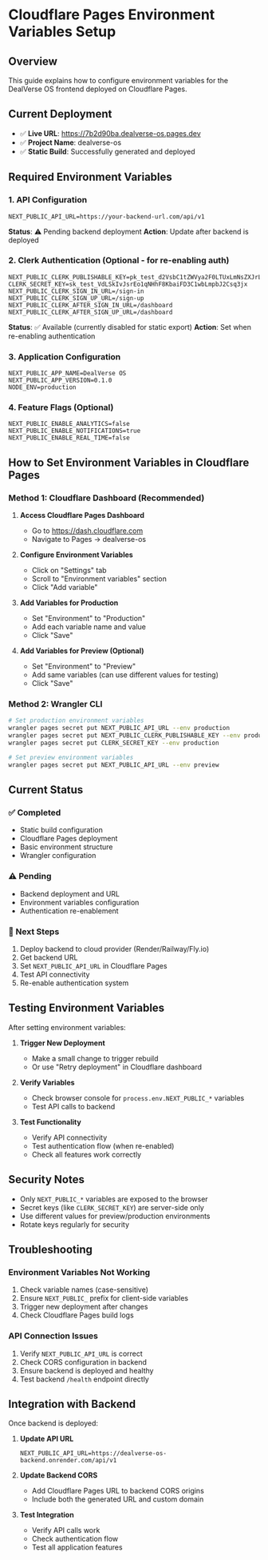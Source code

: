 # Cloudflare Pages Environment Variables Setup

## Overview
This guide explains how to configure environment variables for the DealVerse OS frontend deployed on Cloudflare Pages.

## Current Deployment
- ✅ **Live URL**: https://7b2d90ba.dealverse-os.pages.dev
- ✅ **Project Name**: dealverse-os
- ✅ **Static Build**: Successfully generated and deployed

## Required Environment Variables

### 1. API Configuration
```
NEXT_PUBLIC_API_URL=https://your-backend-url.com/api/v1
```
**Status**: ⚠️ Pending backend deployment
**Action**: Update after backend is deployed

### 2. Clerk Authentication (Optional - for re-enabling auth)
```
NEXT_PUBLIC_CLERK_PUBLISHABLE_KEY=pk_test_d2VsbC1tZWVya2F0LTUxLmNsZXJrLmFjY291bnRzLmRldiQ
CLERK_SECRET_KEY=sk_test_VdLSkIvJsrEo1qNHhF8KbaiFD3C1wbLmpbJ2Csq3jx
NEXT_PUBLIC_CLERK_SIGN_IN_URL=/sign-in
NEXT_PUBLIC_CLERK_SIGN_UP_URL=/sign-up
NEXT_PUBLIC_CLERK_AFTER_SIGN_IN_URL=/dashboard
NEXT_PUBLIC_CLERK_AFTER_SIGN_UP_URL=/dashboard
```
**Status**: ✅ Available (currently disabled for static export)
**Action**: Set when re-enabling authentication

### 3. Application Configuration
```
NEXT_PUBLIC_APP_NAME=DealVerse OS
NEXT_PUBLIC_APP_VERSION=0.1.0
NODE_ENV=production
```

### 4. Feature Flags (Optional)
```
NEXT_PUBLIC_ENABLE_ANALYTICS=false
NEXT_PUBLIC_ENABLE_NOTIFICATIONS=true
NEXT_PUBLIC_ENABLE_REAL_TIME=false
```

## How to Set Environment Variables in Cloudflare Pages

### Method 1: Cloudflare Dashboard (Recommended)

1. **Access Cloudflare Pages Dashboard**
   - Go to https://dash.cloudflare.com
   - Navigate to Pages → dealverse-os

2. **Configure Environment Variables**
   - Click on "Settings" tab
   - Scroll to "Environment variables" section
   - Click "Add variable"

3. **Add Variables for Production**
   - Set "Environment" to "Production"
   - Add each variable name and value
   - Click "Save"

4. **Add Variables for Preview (Optional)**
   - Set "Environment" to "Preview"
   - Add same variables (can use different values for testing)
   - Click "Save"

### Method 2: Wrangler CLI

```bash
# Set production environment variables
wrangler pages secret put NEXT_PUBLIC_API_URL --env production
wrangler pages secret put NEXT_PUBLIC_CLERK_PUBLISHABLE_KEY --env production
wrangler pages secret put CLERK_SECRET_KEY --env production

# Set preview environment variables
wrangler pages secret put NEXT_PUBLIC_API_URL --env preview
```

## Current Status

### ✅ Completed
- Static build configuration
- Cloudflare Pages deployment
- Basic environment structure
- Wrangler configuration

### ⚠️ Pending
- Backend deployment and URL
- Environment variables configuration
- Authentication re-enablement

### 🔄 Next Steps
1. Deploy backend to cloud provider (Render/Railway/Fly.io)
2. Get backend URL
3. Set `NEXT_PUBLIC_API_URL` in Cloudflare Pages
4. Test API connectivity
5. Re-enable authentication system

## Testing Environment Variables

After setting environment variables:

1. **Trigger New Deployment**
   - Make a small change to trigger rebuild
   - Or use "Retry deployment" in Cloudflare dashboard

2. **Verify Variables**
   - Check browser console for `process.env.NEXT_PUBLIC_*` variables
   - Test API calls to backend

3. **Test Functionality**
   - Verify API connectivity
   - Test authentication flow (when re-enabled)
   - Check all features work correctly

## Security Notes

- Only `NEXT_PUBLIC_*` variables are exposed to the browser
- Secret keys (like `CLERK_SECRET_KEY`) are server-side only
- Use different values for preview/production environments
- Rotate keys regularly for security

## Troubleshooting

### Environment Variables Not Working
1. Check variable names (case-sensitive)
2. Ensure `NEXT_PUBLIC_` prefix for client-side variables
3. Trigger new deployment after changes
4. Check Cloudflare Pages build logs

### API Connection Issues
1. Verify `NEXT_PUBLIC_API_URL` is correct
2. Check CORS configuration in backend
3. Ensure backend is deployed and healthy
4. Test backend `/health` endpoint directly

## Integration with Backend

Once backend is deployed:

1. **Update API URL**
   ```
   NEXT_PUBLIC_API_URL=https://dealverse-os-backend.onrender.com/api/v1
   ```

2. **Update Backend CORS**
   - Add Cloudflare Pages URL to backend CORS origins
   - Include both the generated URL and custom domain

3. **Test Integration**
   - Verify API calls work
   - Check authentication flow
   - Test all application features
